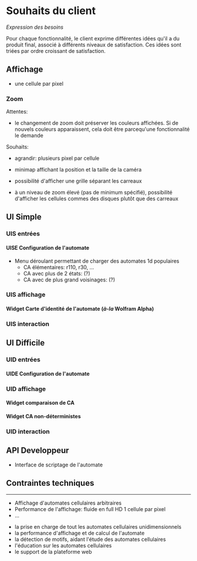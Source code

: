 # Souhaits du client

_Expression des besoins_

Pour chaque fonctionnalité, le client exprime différentes idées qu'il a du produit final, associé à différents niveaux de satisfaction. Ces idées sont triées par ordre croissant de satisfaction.

## Affichage

- une cellule par pixel

### Zoom

Attentes:

- le changement de zoom doit préserver les couleurs affichées. Si de nouvels
  couleurs apparaissent, cela doit être parcequ'une fonctionnalité le demande

Souhaits:

- agrandir: plusieurs pixel par cellule
- minimap affichant la position et la taille de la caméra
- possibilité d'afficher une grille séparant les carreaux

- à un niveau de zoom élevé (pas de minimum spécifié), possibilité d'afficher
  les cellules commes des disques plutôt que des carreaux

## UI Simple

### UIS entrées

#### UISE Configuration de l'automate

- Menu déroulant permettant de charger des automates 1d populaires
  - CA élémentaires: r110, r30, ...
  - CA avec plus de 2 états: (?)
  - CA avec de plus grand voisinages: (?)

### UIS affichage

#### Widget Carte d'identité de l'automate (_à-la_ Wolfram Alpha)

### UIS interaction

## UI Difficile

### UID entrées

#### UIDE Configuration de l'automate

### UID affichage

#### Widget comparaison de CA

#### Widget CA non-déterministes

### UID interaction

## API Developpeur

- Interface de scriptage de l'automate

## Contraintes techniques

---

- Affichage d'automates cellulaires arbitraires
- Performance de l'affichage: fluide en full HD 1 cellule par pixel
- ...

* la prise en charge de tout les automates cellulaires unidimensionnels
* la performance d'affichage et de calcul de l'automate
* la détection de motifs, aidant l'étude des automates cellulaires
* l'éducation sur les automates cellulaires
* le support de la plateforme web
